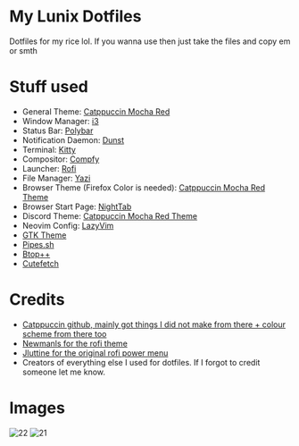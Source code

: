 # My Lunix Dotfiles
Dotfiles for my rice lol. If you wanna use then just take the files and copy em or smth
# Stuff used
- General Theme: [Catppuccin Mocha Red](https://github.com/catppuccin/catppuccin)
- Window Manager: [i3](https://i3wm.org/)
- Status Bar: [Polybar](https://github.com/polybar/polybar)
- Notification Daemon: [Dunst](https://github.com/dunst-project/dunst)
- Terminal: [Kitty](https://sw.kovidgoyal.net/kitty/)
- Compositor: [Compfy](https://github.com/allusive-dev/compfy)
- Launcher: [Rofi](https://github.com/davatorium/rofi)
- File Manager: [Yazi](https://github.com/sxyazi/yazi)
- Browser Theme (Firefox Color is needed): [Catppuccin Mocha Red Theme](https://github.com/catppuccin/firefox)
- Browser Start Page: [NightTab](https://addons.mozilla.org/en-GB/firefox/addon/nighttab/)
- Discord Theme: [Catppuccin Mocha Red Theme](https://catppuccin.github.io/discord/dist/catppuccin-mocha-red.theme.css)
- Neovim Config: [LazyVim](https://www.lazyvim.org/)
- [GTK Theme](https://github.com/catppuccin/gtk)
- [Pipes.sh](https://github.com/pipeseroni/pipes.sh)
- [Btop++](https://github.com/aristocratos/btop)
- [Cutefetch](https://github.com/alphatechnolog/cutefetch)
# Credits
- [Catppuccin github, mainly got things I did not make from there + colour scheme from there too](https://github.com/catppuccin/catppuccin)
- [Newmanls for the rofi theme](https://github.com/polybar/polybar)
- [Jluttine for the original rofi power menu](https://github.com/jluttine/rofi-power-menu)
- Creators of everything else I used for dotfiles. If I forgot to credit someone let me know. 
# Images
![22](https://github.com/SteelAtomic/lunixdotfiles/assets/74486747/c0d01db4-3481-40e9-9660-4ffa3a3509dc)
![21](https://github.com/SteelAtomic/lunixdotfiles/assets/74486747/58b878c4-3db4-4229-8668-d8d982e1961b)


